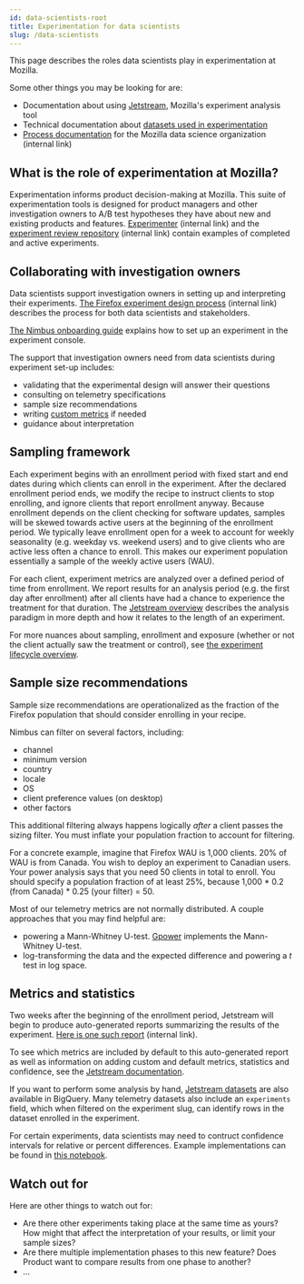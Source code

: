 ```yaml
---
id: data-scientists-root
title: Experimentation for data scientists
slug: /data-scientists
---
```


This page describes the roles data scientists play in experimentation at Mozilla.

Some other things you may be looking for are:

* Documentation about using [Jetstream](jetstream/jetstream.md), Mozilla's experiment analysis tool
* Technical documentation about [datasets used in experimentation](https://docs.telemetry.mozilla.org/tools/experiments.html)
* [Process documentation](https://mana.mozilla.org/wiki/display/DATA/Mozilla+Data+Organization) for the Mozilla data science organization
  (internal link)

## What is the role of experimentation at Mozilla?

Experimentation informs product decision-making at Mozilla.
This suite of experimentation tools is designed for product managers and other investigation owners to A/B test hypotheses they have about new and existing products and features.
[Experimenter](https://experimenter.services.mozilla.com/nimbus/) (internal link)
and the [experiment review repository](https://mana.mozilla.org/wiki/display/FIREFOX/Experiments+Previously+Reviewed) (internal link)
contain examples of completed and active experiments.

## Collaborating with investigation owners

Data scientists support investigation owners in setting up and interpreting their experiments.
[The Firefox experiment design process](https://mana.mozilla.org/wiki/display/FIREFOX/Experiment+Design+Process) (internal link)
describes the process for both data scientists and stakeholders.

[The Nimbus onboarding guide](https://docs.google.com/document/d/155EUgzn22VTX8mFwesSROT3Z6JORSfb5VyoMoLra7ws/edit#)
explains how to set up an experiment in the experiment console.

The support that investigation owners need from data scientists during experiment set-up includes:

* validating that the experimental design will answer their questions
* consulting on telemetry specifications
* sample size recommendations
* writing [custom metrics](jetstream/metrics.md) if needed
* guidance about interpretation

## Sampling framework

Each experiment begins with an enrollment period with fixed start and end dates during which clients can enroll in the experiment. After the declared enrollment period ends, we modify the recipe to instruct clients to stop enrolling, and ignore clients that report enrollment anyway. Because enrollment depends on the client checking for software updates, samples will be skewed towards active users at the beginning of the enrollment period. We typically leave enrollment open for a week to account for weekly seasonality (e.g. weekday vs. weekend users) and to give clients who are active less often a chance to enroll. This makes our experiment population essentially a sample of the weekly active users (WAU).

For each client, experiment metrics are analyzed over a defined period of time from enrollment. We report results for an analysis period (e.g. the first day after enrollment) after all clients have had a chance to experience the treatment for that duration. The [Jetstream overview](jetstream/jetstream.md#analysis-paradigm) describes the analysis paradigm in more depth and how it relates to the length of an experiment.

For more nuances about sampling, enrollment and exposure (whether or not the client actually saw the treatment or control), see [the experiment lifecycle overview](client-sdk-states-and-lifecycle.mdx).

## Sample size recommendations

Sample size recommendations are operationalized as the fraction of the Firefox population that should consider enrolling in your recipe.

Nimbus can filter on several factors, including:

- channel
- minimum version
- country
- locale
- OS
- client preference values (on desktop)
- other factors

This additional filtering always happens logically _after_ a client passes the sizing filter.
You must inflate your population fraction to account for filtering.

For a concrete example, imagine that Firefox WAU is 1,000 clients. 20% of WAU is from Canada. You wish to deploy an experiment to Canadian users. Your power analysis says that you need 50 clients in total to enroll. You should specify a population fraction of at least 25%, because 1,000 * 0.2 (from Canada) * 0.25 (your filter) = 50.

Most of our telemetry metrics are not normally distributed. A couple approaches that you may find helpful are:

* powering a Mann-Whitney U-test. [Gpower](https://www.psychologie.hhu.de/arbeitsgruppen/allgemeine-psychologie-und-arbeitspsychologie/gpower) implements the Mann-Whitney U-test.
* log-transforming the data and the expected difference and powering a _t_ test in log space.

## Metrics and statistics

Two weeks after the beginning of the enrollment period, Jetstream will begin to produce auto-generated reports summarizing the results of the experiment. [Here is one such report](https://experimenter.services.mozilla.com/nimbus/custom-messaging-in-aboutwelcome-for-chrome-users-to-import/results) (internal link).

To see which metrics are included by default to this auto-generated report as well as information on adding custom and default metrics, statistics and confidence, see the [Jetstream documentation](jetstream/jetstream.md).

If you want to perform some analysis by hand, [Jetstream datasets](https://docs.telemetry.mozilla.org/datasets/jetstream.html) are also available in BigQuery. Many telemetry datasets also include an `experiments` field, which when filtered on the experiment slug, can identify rows in the dataset enrolled in the experiment.

For certain experiments, data scientists may need to contruct confidence intervals for relative or percent differences. Example implementations can be found in [this notebook](https://colab.research.google.com/drive/1sVOdVdraPwec_Hit4OiaDDH4TJGzaIcc?usp=sharing).

## Watch out for

Here are other things to watch out for:
- Are there other experiments taking place at the same time as yours? How might that affect the interpretation of your results, or limit your sample sizes?
- Are there multiple implementation phases to this new feature? Does Product want to compare results from one phase to another?
- ...
